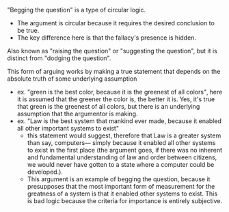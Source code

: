
"Begging the question" is a type of circular logic.
- The argument is circular because it requires the desired conclusion to be true.
- The key difference here is that the fallacy's presence is hidden.

Also known as "raising the question" or "suggesting the question", but it is distinct from "dodging the question".

This form of arguing works by making a true statement that depends on the absolute truth of some underlying assumption
- ex. "green is the best color, because it is the greenest of all colors"‚ here it is assumed that the greener the color is, the better it is. Yes, it's true that green is the greenest of all colors, but there is an underlying assumption that the argumentor is making.
- ex. "Law is the best system that mankind ever made, because it enabled all other important systems to exist"
    - this statement would suggest, therefore that Law is a greater system than say, computers— simply because it enabled all other systems to exist in the first place (the argument goes, if there was no inherent and fundamental understanding of law and order between citizens, we would never have gotten to a state where a computer could be developed.).
    - This argument is an example of begging the question, because it presupposes that the most important form of measurement for the greatness of a system is that it enabled other systems to exist. This is bad logic because the criteria for importance is entirely subjective.
